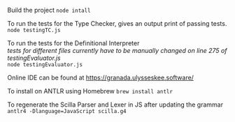 Build the project
`node intall`

To run the tests for the Type Checker, gives an output print of passing tests.
`node testingTC.js`

To run the tests for the Definitional Interpreter  
_tests for different files currently have to be manually changed on line 275_
_of testingEvaluator.js_  
`node testingEvaluator.js`

Online IDE can be found at https://granada.ulysseskee.software/

To install on ANTLR using Homebrew
`brew install antlr`

To regenerate the Scilla Parser and Lexer in JS after updating the grammar
`antlr4 -Dlanguage=JavaScript scilla.g4`
